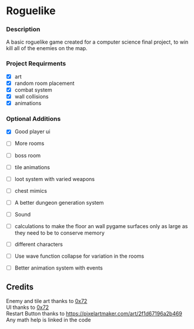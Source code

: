 # Roguelike

### Description
A basic roguelike game created for a computer science final project, to win kill all of the enemies on the map. 

### Project Requirments

- [x] art
- [x] random room placement
- [x] combat system
- [x] wall collisions
- [x] animations

### Optional Additions
- [x] Good player ui
- [ ] More rooms
- [ ] boss room
- [ ] tile animations
- [ ] loot system with varied weapons
- [ ] chest mimics
- [ ] A better dungeon generation system
- [ ] Sound
- [ ] calculations to make the floor an wall pygame surfaces only as large as  
they need to be to conserve memory
- [ ] different characters
- [ ] Use wave function collapse for variation in the rooms
- [ ] Better animation system with events


## Credits
Enemy and tile art thanks to [0x72](https://0x72.itch.io/dungeontileset-ii)  
UI thanks to [0x72](https://0x72.itch.io/dungeonui)  
Restart Button thanks to https://pixelartmaker.com/art/2f1d67196a2b469  
Any math help is linked in the code
